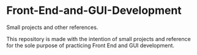 # Front-End-and-GUI-Development
Small projects and other references.

This repository is made with the intention of small projects and reference for the sole purpose of practicing Front End and GUI development. 
